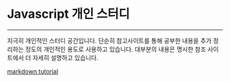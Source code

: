 # Javascript 개인 스터디

***

지극히 개인적인 스터디 공간입니다.
단순히 참고사이트를 통해 공부한 내용을 추가 정리하는 정도의 개인적인 용도로 사용하고 있습니다. 
대부분의 내용은 명시한 참조 사이트에서 더 자세히 설명하고 있습니다.

[markdown tutorial](http://commonmark.org/help/tutorial/)